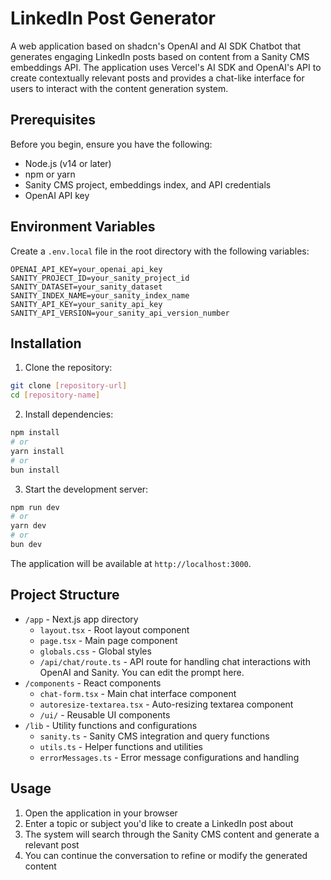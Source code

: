 # LinkedIn Post Generator

A web application based on shadcn's OpenAI and AI SDK Chatbot that generates engaging LinkedIn posts based on content from a Sanity CMS embeddings API. The application uses Vercel's AI SDK and OpenAI's API to create contextually relevant posts and provides a chat-like interface for users to interact with the content generation system.

## Prerequisites

Before you begin, ensure you have the following:

- Node.js (v14 or later)
- npm or yarn
- Sanity CMS project, embeddings index, and API credentials
- OpenAI API key

## Environment Variables

Create a `.env.local` file in the root directory with the following variables:

```env
OPENAI_API_KEY=your_openai_api_key
SANITY_PROJECT_ID=your_sanity_project_id
SANITY_DATASET=your_sanity_dataset
SANITY_INDEX_NAME=your_sanity_index_name
SANITY_API_KEY=your_sanity_api_key
SANITY_API_VERSION=your_sanity_api_version_number
```

## Installation

1. Clone the repository:

```bash
git clone [repository-url]
cd [repository-name]
```

2. Install dependencies:

```bash
npm install
# or
yarn install
# or
bun install
```

3. Start the development server:

```bash
npm run dev
# or
yarn dev
# or
bun dev
```

The application will be available at `http://localhost:3000`.

## Project Structure

- `/app` - Next.js app directory
  - `layout.tsx` - Root layout component
  - `page.tsx` - Main page component
  - `globals.css` - Global styles
  - `/api/chat/route.ts` - API route for handling chat interactions with OpenAI and Sanity. You can edit the prompt here.
- `/components` - React components
  - `chat-form.tsx` - Main chat interface component
  - `autoresize-textarea.tsx` - Auto-resizing textarea component
  - `/ui/` - Reusable UI components
- `/lib` - Utility functions and configurations
  - `sanity.ts` - Sanity CMS integration and query functions
  - `utils.ts` - Helper functions and utilities
  - `errorMessages.ts` - Error message configurations and handling

## Usage

1. Open the application in your browser
2. Enter a topic or subject you'd like to create a LinkedIn post about
3. The system will search through the Sanity CMS content and generate a relevant post
4. You can continue the conversation to refine or modify the generated content
